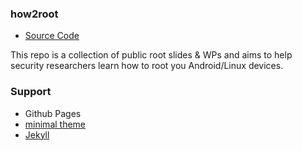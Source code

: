 ### how2root

- [Source Code](https://github.com/thinkycx/how2root/edit/master/README.md)

This repo is a collection of public root slides & WPs and aims to help security researchers learn how to root you Android/Linux devices.


### Support

- Github Pages
- [minimal theme](https://github.com/pages-themes/minimal)
- [Jekyll](https://jekyllrb.com/) 
